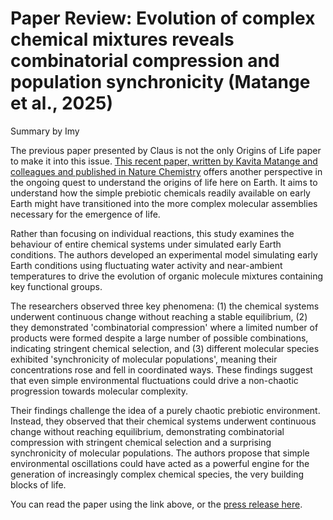 # Paper Review: Evolution of complex chemical mixtures reveals combinatorial compression and population synchronicity (Matange et al., 2025)

Summary by Imy

The previous paper presented by Claus is not the only Origins of Life paper to make it into this issue. [This recent paper, written by Kavita Matange and colleagues and published in Nature Chemistry](https://www.nature.com/articles/s41557-025-01734-x) offers another perspective in the ongoing quest to understand the origins of life here on Earth. It aims to understand how the simple prebiotic chemicals readily available on early Earth might have transitioned into the more complex molecular assemblies necessary for the emergence of life. 

Rather than focusing on individual reactions, this study examines the behaviour of entire chemical systems under simulated early Earth conditions. The authors developed an experimental model simulating early Earth conditions using fluctuating water activity and near-ambient temperatures to drive the evolution of organic molecule mixtures containing key functional groups.

The researchers observed three key phenomena: (1) the chemical systems underwent continuous change without reaching a stable equilibrium, (2) they demonstrated 'combinatorial compression' where a limited number of products were formed despite a large number of possible combinations, indicating stringent chemical selection, and (3) different molecular species exhibited 'synchronicity of molecular populations', meaning their concentrations rose and fell in coordinated ways. These findings suggest that even simple environmental fluctuations could drive a non-chaotic progression towards molecular complexity.

Their findings challenge the idea of a purely chaotic prebiotic environment. Instead, they observed that their chemical systems underwent continuous change without reaching equilibrium, demonstrating combinatorial compression with stringent chemical selection and a surprising synchronicity of molecular populations. The authors propose that simple environmental oscillations could have acted as a powerful engine for the generation of increasingly complex chemical species, the very building blocks of life.

You can read the paper using the link above, or the [press release here](https://scitechdaily.com/not-so-random-after-all-scientists-uncover-surprising-new-clues-to-the-origin-of-life/).